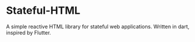 # Stateful-HTML
A simple reactive HTML library for stateful web applications.
Written in dart, inspired by Flutter.